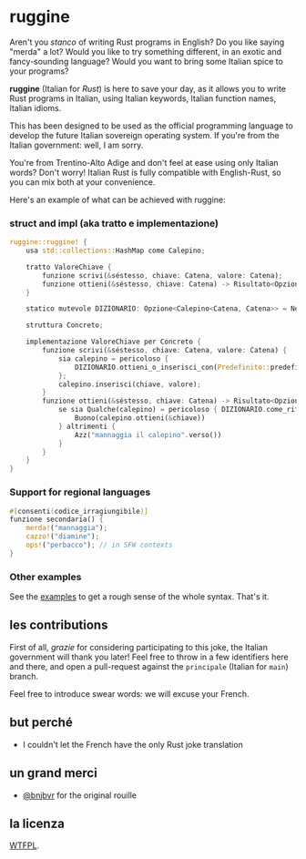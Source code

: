 # ruggine

Aren't you _stanco_ of writing Rust programs in English? Do you like saying
"merda" a lot? Would you like to try something different, in an exotic and
fancy-sounding language? Would you want to bring some Italian spice to your
programs?

**ruggine** (Italian for _Rust_) is here to save your day, as it allows you to
write Rust programs in Italian, using Italian keywords, Italian function names,
Italian idioms.

This has been designed to be used as the official programming language to
develop the future Italian sovereign operating system. If you're from the Italian
government: well, I am sorry.

You're from Trentino-Alto Adige and don't feel at ease using only Italian words? Don't worry!
Italian Rust is fully compatible with English-Rust, so you can mix both at your
convenience.

Here's an example of what can be achieved with ruggine:

### struct and impl (aka tratto e implementazione)

```rust
ruggine::ruggine! {
    usa std::collections::HashMap come Calepino;

    tratto ValoreChiave {
        funzione scrivi(&séstesso, chiave: Catena, valore: Catena);
        funzione ottieni(&séstesso, chiave: Catena) -> Risultato<Opzione<&Catena>, Catena>;
    }

    statico mutevole DIZIONARIO: Opzione<Calepino<Catena, Catena>> = Nessun;

    struttura Concreto;

    implementazione ValoreChiave per Concreto {
        funzione scrivi(&séstesso, chiave: Catena, valore: Catena) {
            sia calepino = pericoloso {
                DIZIONARIO.ottieni_o_inserisci_con(Predefinito::predefinito)
            };
            calepino.inserisci(chiave, valore);
        }
        funzione ottieni(&séstesso, chiave: Catena) -> Risultato<Opzione<&Catena>, Catena> {
            se sia Qualche(calepino) = pericoloso { DIZIONARIO.come_riferimento() } {
                Buono(calepino.ottieni(&chiave))
            } altrimenti {
                Azz("mannaggia il calepino".verso())
            }
        }
    }
}
```

### Support for regional languages

```rust
#[consenti(codice_irragiungibile)]
funzione secondaria() {
    merda!("mannaggia");
    cazzo!("diamine");
    ops!("perbacco"); // in SFW contexts
}
```

### Other examples

See the [examples](./examples/src/main.rs) to get a rough sense of the whole
syntax. That's it.

## les contributions

First of all, _grazie_ for considering participating to this joke, the
Italian government will thank you later! Feel free to throw in a few identifiers
here and there, and open a pull-request against the `principale` (Italian for
`main`) branch.

Feel free to introduce swear words: we will excuse your French.

## but perché

- I couldn't let the French have the only Rust joke translation

## un grand merci

- [@bnjbvr](https://github.com/bnjbvr/rouille) for the original rouille

## la licenza

[WTFPL](http://www.wtfpl.net/).
